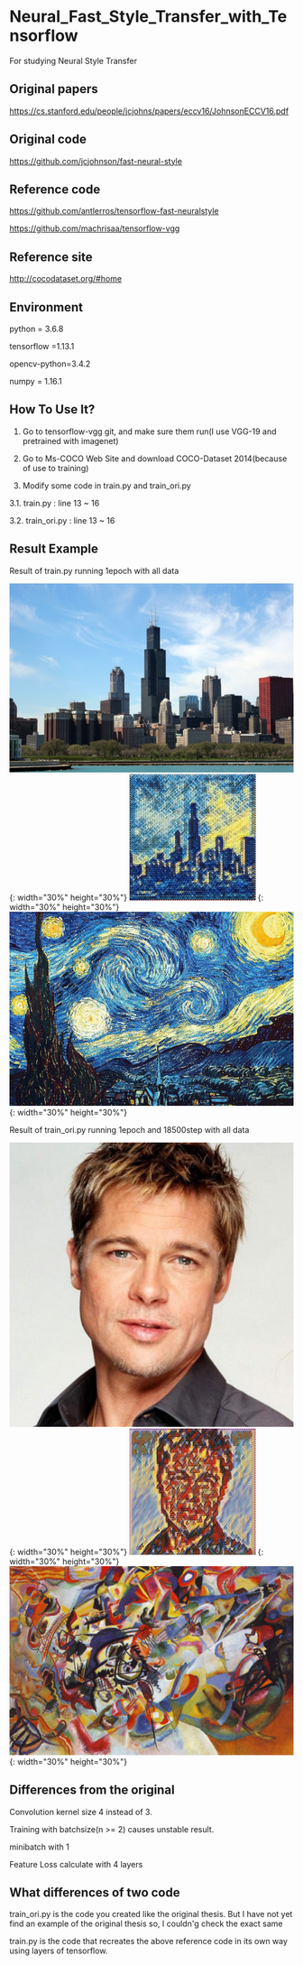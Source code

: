 # Neural_Fast_Style_Transfer_with_Tensorflow
For studying Neural Style Transfer

## Original papers

https://cs.stanford.edu/people/jcjohns/papers/eccv16/JohnsonECCV16.pdf

## Original code

https://github.com/jcjohnson/fast-neural-style

## Reference code

https://github.com/antlerros/tensorflow-fast-neuralstyle

https://github.com/machrisaa/tensorflow-vgg

## Reference site

http://cocodataset.org/#home

## Environment

python = 3.6.8

tensorflow =1.13.1

opencv-python=3.4.2

numpy = 1.16.1

## How To Use It?

1. Go to tensorflow-vgg git, and make sure them run(I use VGG-19 and pretrained with imagenet)

2. Go to Ms-COCO Web Site and download COCO-Dataset 2014(because of use to training)

3. Modify some code in train.py and train_ori.py

  3.1. train.py : line 13 ~ 16

  3.2. train_ori.py : line 13 ~ 16

## Result Example

Result of train.py running 1epoch with all data

![Content1](./images/content/chicago.jpg) {: width="30%" height="30%"}
![Test1](./example/starry_night_crop.jpg_82782.jpg) {: width="30%" height="30%"}
![Style1](./images/styles/starry_night_crop.jpg) {: width="30%" height="30%"}

Result of train_ori.py running 1epoch and 18500step with all data


![Content2](./images/content/brad_pitt.jpg) {: width="30%" height="30%"}
![Test2](./example/composition_vii.jpg_1_18500.jpg) {: width="30%" height="30%"}
![Style2](./images/styles/composition_vii.jpg) {: width="30%" height="30%"}



## Differences from the original

Convolution kernel size 4 instead of 3.

Training with batchsize(n >= 2) causes unstable result.

minibatch with 1

Feature Loss calculate with 4 layers


## What differences of two code

train_ori.py is the code you created like the original thesis. But I have not yet find an example of the original thesis so, I couldn'g check the exact same 

train.py is the code that recreates the above reference code in its own way using layers of tensorflow.
